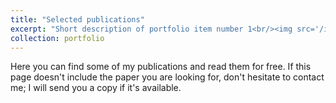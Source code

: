 ```yaml
---
title: "Selected publications"
excerpt: "Short description of portfolio item number 1<br/><img src='/images/500x300.png'>"
collection: portfolio
---
```


Here you can find some of my publications and read them for free. If this page doesn't include the paper you are looking for, don't hesitate to contact me; I will send you a copy if it's available.  


